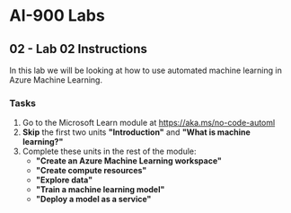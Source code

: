 # AI-900 Labs
## 02 - Lab 02 Instructions
In this lab we will be looking at how to use automated machine learning in Azure Machine Learning.

### Tasks
1.	Go to the Microsoft Learn module at https://aka.ms/no-code-automl
2.	**Skip** the first two units **"Introduction"** and **"What is machine learning?"** 
3.	Complete these units in the rest of the module:
      * **"Create an Azure Machine Learning workspace"**
      * **"Create compute resources"**
      * **"Explore data"**
      * **"Train a machine learning model"**
      * **"Deploy a model as a service"**

